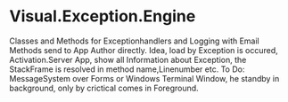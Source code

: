# Visual.Exception.Engine
Classes and Methods for Exceptionhandlers and Logging with Email Methods send to App Author directly.
Idea, load by Exception is occured, Activation.Server App, show all Information about Exception,
the StackFrame is resolved in method name,Linenumber etc.
To Do: MessageSystem over Forms or Windows Terminal Window, 
he standby in background, only by crictical comes in Foreground.
